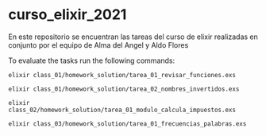 # curso_elixir_2021
En este repositorio se encuentran las tareas del curso de elixir realizadas en conjunto por el equipo de Alma del Angel y Aldo Flores


To evaluate the tasks run the following commands: 
```
elixir class_01/homework_solution/tarea_01_revisar_funciones.exs
```

```
elixir class_01/homework_solution/tarea_02_nombres_invertidos.exs 
```

```
elixir class_02/homework_solution/tarea_01_modulo_calcula_impuestos.exs
```

```
elixir class_03/homework_solution/tarea_01_frecuencias_palabras.exs
```

